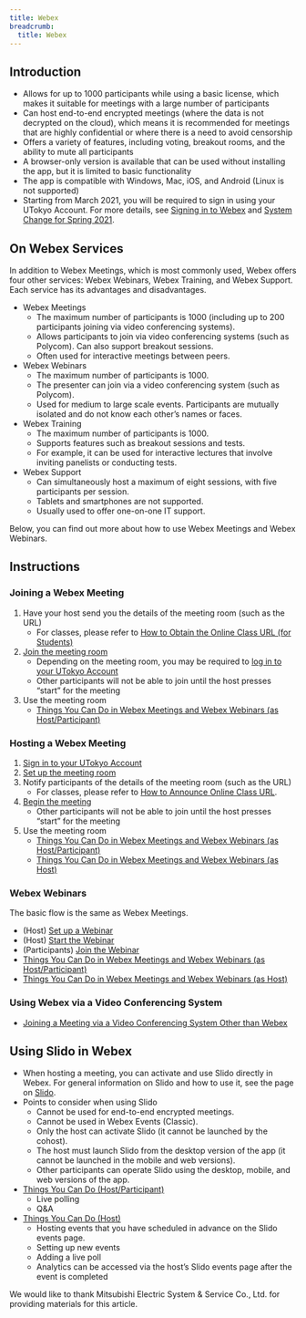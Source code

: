 ```yaml
---
title: Webex
breadcrumb:
  title: Webex
---
```


## Introduction

- Allows for up to 1000 participants while using a basic license, which makes it suitable for meetings with a large number of participants
- Can host end-to-end encrypted meetings (where the data is not decrypted on the cloud), which means it is recommended for meetings that are highly confidential or where there is a need to avoid censorship
- Offers a variety of features, including voting, breakout rooms, and the ability to mute all participants
- A browser-only version is available that can be used without installing the app, but it is limited to basic functionality
- The app is compatible with Windows, Mac, iOS, and Android (Linux is not supported)
- Starting from March 2021, you will be required to sign in using your UTokyo Account. For more details, see [Signing in to Webex](signin) and [System Change for Spring 2021](/en/change2021s/).

## On Webex Services

In addition to Webex Meetings, which is most commonly used, Webex offers four other services: Webex Webinars, Webex Training, and Webex Support. Each service has its advantages and disadvantages.

- Webex Meetings
  - The maximum number of participants is 1000 (including up to 200 participants joining via video conferencing systems).
  - Allows participants to join via video conferencing systems (such as Polycom). Can also support breakout sessions.
  - Often used for interactive meetings between peers.
- Webex Webinars
  - The maximum number of participants is 1000.
  - The presenter can join via a video conferencing system (such as Polycom).
  - Used for medium to large scale events. Participants are mutually isolated and do not know each other’s names or faces.
- Webex Training
  - The maximum number of participants is 1000.
  - Supports features such as breakout sessions and tests.
  - For example, it can be used for interactive lectures that involve inviting panelists or conducting tests.
- Webex Support
  - Can simultaneously host a maximum of eight sessions, with five participants per session.
  - Tablets and smartphones are not supported.
  - Usually used to offer one-on-one IT support.

Below, you can find out more about how to use Webex Meetings and Webex Webinars.

## Instructions

### Joining a Webex Meeting

1. Have your host send you the details of the meeting room (such as the URL)
    - For classes, please refer to [How to Obtain the Online Class URL (for Students)](/en/oc/url)
1. [Join the meeting room](join_meeting)
    - Depending on the meeting room, you may be required to [log in to your UTokyo Account](signin)
    - Other participants will not be able to join until the host presses “start” for the meeting
1. Use the meeting room
    - [Things You Can Do in Webex Meetings and Webex Webinars (as Host/Participant)](do_webex)

### Hosting a Webex Meeting

1. [Sign in to your UTokyo Account](signin)
1. [Set up the meeting room](create_meeting)
1. Notify participants of the details of the meeting room (such as the URL)
    - For classes, please refer to [How to Announce Online Class URL](/en/faculty_members/url).
1. [Begin the meeting](open_meeting)
    - Other participants will not be able to join until the host presses “start” for the meeting
1. Use the meeting room
    - [Things You Can Do in Webex Meetings and Webex Webinars (as Host/Participant)](do_webex)
    - [Things You Can Do in Webex Meetings and Webex Webinars (as Host)](do_webex_host)

### Webex Webinars

The basic flow is the same as Webex Meetings.

- (Host) [Set up a Webinar](create_events)
- (Host) [Start the Webinar](open_events)
- (Participants) [Join the Webinar](join_events)
- [Things You Can Do in Webex Meetings and Webex Webinars (as Host/Participant)](do_webex)
- [Things You Can Do in Webex Meetings and Webex Webinars (as Host)](do_webex_host)

### Using Webex via a Video Conferencing System

- [Joining a Meeting via a Video Conferencing System Other than Webex](do_webex_vc)

## Using Slido in Webex

- When hosting a meeting, you can activate and use Slido directly in Webex. For general information on Slido and how to use it, see the page on [Slido](/en/slido).
- Points to consider when using Slido
  - Cannot be used for end-to-end encrypted meetings.
  - Cannot be used in Webex Events (Classic).
  - Only the host can activate Slido (it cannot be launched by the cohost).
  - The host must launch Slido from the desktop version of the app (it cannot be launched in the mobile and web versions).
  - Other participants can operate Slido using the desktop, mobile, and web versions of the app.
- [Things You Can Do (Host/Participant)](do_webex#operating-slido)
  - Live polling
  - Q&A
- [Things You Can Do (Host)](do_webex_host#activating-slido)
  - Hosting events that you have scheduled in advance on the Slido events page.
  - Setting up new events
  - Adding a live poll
  - Analytics can be accessed via the host’s Slido events page after the event is completed

We would like to thank Mitsubishi Electric System & Service Co., Ltd. for providing materials for this article.
